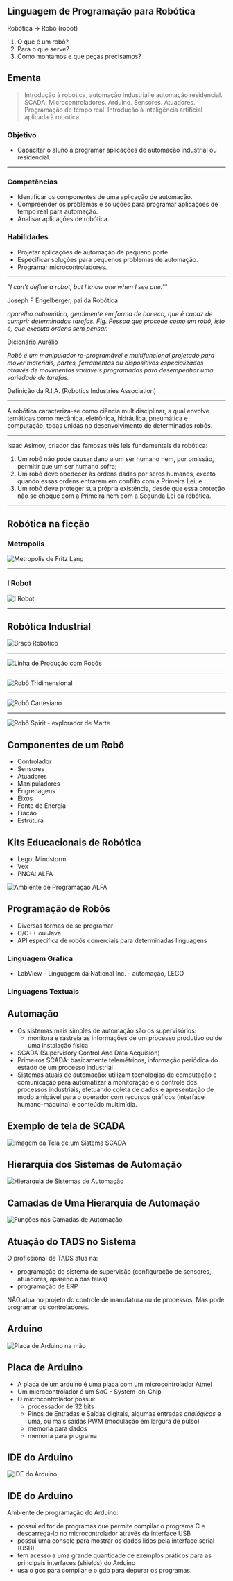 ## Linguagem de Programação para Robótica

Robótica -> Robô \(robot\)

1. O que é um robô?
2. Para o que serve?
3. Como montamos e que peças precisamos?

## Ementa

> Introdução à robótica, automação industrial e automação residencial. SCADA.
Microcontroladores. Arduino. Sensores. Atuadores. Programação de tempo real.
Introdução à inteligência artificial aplicada à robótica.

### Objetivo

- Capacitar o aluno a programar aplicações de automação industrial ou residencial.

-------------------------------------------------------------------------------

### Competências

- Identificar os componentes de uma aplicação de automação.
- Compreender os problemas e soluções para programar aplicações de tempo real
 para automação.
- Analisar aplicações de robótica.

### Habilidades

- Projetar aplicações de automação de pequeno porte.
- Especificar soluções para pequenos problemas de automação.
- Programar microcontroladores.

-------------------------------------------------------------------------------

  *"I can't define a robot, but I know one when I see one."*"

  Joseph F Engelberger, pai da Robótica

  *aparelho automático, geralmente em forma de boneco,
  que é capaz de cumprir determinadas tarefas.
  Fig. Pessoa que procede como um robô, isto é, que
  executa ordens sem pensar.*

  Dicionário Aurélio

  *Robô é um manipulador re-programável e multifuncional
  projetado para mover materiais, partes, ferramentas ou
  dispositivos especializados através de movimentos
  variáveis programados para desempenhar uma variedade
  de tarefas.*

  Definição da R.I.A. \(Robotics Industries Association\)

-------------------------------------------------------------------------------

  A robótica caracteriza-se como ciência
  multidisciplinar, a qual envolve temáticas como mecânica, eletrônica, hidráulica,
  pneumática e computação, todas unidas no desenvolvimento de determinados robôs.

-------------------------------------------------------------------------------

Isaac Asimov,  criador das famosas três leis fundamentais da robótica:

1. Um robô não pode causar dano a um ser humano nem, por omissão, permitir que um ser humano sofra;
2. Um robô deve obedecer às ordens dadas por seres humanos, exceto quando essas ordens entrarem em conflito com a Primeira Lei; e
3. Um robô deve proteger sua própria existência, desde que essa proteção não se choque com a Primeira nem com a Segunda Lei da robótica.

-------------------------------------------------------------------------------

## Robótica na ficção

### Metropolis

![Metropolis de Fritz Lang](metropolis.jpg)

-------------------------------------------------------------------------------

### I Robot

![I Robot](i_robot.jpg)

-------------------------------------------------------------------------------

## Robótica Industrial

![Braço Robótico](Industrial_robots-transparent.gif)

-------------------------------------------------------------------------------

![Linha de Produção com Robôs](linha_robos.jpg)

-------------------------------------------------------------------------------

![Robô Tridimensional](robo_xyz.jpg)

-------------------------------------------------------------------------------

![Robô Cartesiano](cartesian_robot.jpg)

-------------------------------------------------------------------------------

![Robô Spirit - explorador de Marte](spirit_robot.jpg)

## Componentes de um Robô

- Controlador
- Sensores
- Atuadores
- Manipuladores
- Engrenagens
- Eixos
- Fonte de Energia
- Fiação
- Estrutura

## Kits Educacionais de Robótica

- Lego: Mindstorm
- Vex
- PNCA: ALFA

![Ambiente de Programação ALFA](Progr-ALFA.png)

## Programação de Robôs

- Diversas formas de se programar
- C/C++ ou Java
- API específica de robôs comerciais para determinadas linguagens

### Linguagem Gráfica

- LabView - Linguagem da National Inc. - automação, LEGO

### Linguagens Textuais

## Automação

- Os sistemas mais simples de automação são os supervisórios:
  + monitora e rastreia as informações de um processo produtivo ou de
  uma instalação física
- SCADA \(Supervisory Control And Data Acquision\)
- Primeiros SCADA: basicamente telemétricos, informação periódica do estado
de um processo industrial
- Sistemas atuais de automação: utilizam tecnologias de computação e comunicação
para automatizar a monitoração e o controle dos processos industriais, efetuando
coleta de dados e apresentação de modo amigável para o operador com recursos
gráficos \(interface humano-máquina\) e conteúdo multimídia.

## Exemplo de tela de SCADA

![Imagem da Tela de um Sistema SCADA](Scada_Autoclave.png)

## Hierarquia dos Sistemas  de Automação

![Hierarquia de Sistemas de Automação](hierarquia_automacao.png)

## Camadas de Uma Hierarquia de Automação

![Funções nas Camadas de Automação](fluxo_info_auto.png)

## Atuação do TADS no Sistema

O profissional de TADS atua na:

- programação do sistema de supervisão \(configuração de sensores, atuadores,
  aparência das telas\)
- programação de ERP

NÃO atua no projeto do controle de manufatura ou de processos. Mas pode
programar os controladores.

## Arduino

![Placa de Arduino na mão](arduino_na_mao.jpg)

## Placa de Arduino

- A placa de um arduino é uma placa com um microcontrolador Atmel
- Um microcontrolador é um SoC - System-on-Chip
- O microcontrolador possui:
  + processador de 32 bits
  + Pinos de Entradas e Saídas digitais, algumas entradas *analógicas* e uma,
  ou mais saídas PWM \(modulação em largura de pulso\)
  + memória para dados
  + memória para programa

## IDE do Arduino

![IDE do Arduino](arduino_ide.jpg)

## IDE do Arduino

Ambiente de programação do Arduino:
- possui editor de programas que permite compilar o programa C e
descarregá-lo no microcontrolador através da interface USB
- possui uma console para mostrar os dados lidos pela interface serial \(USB\)
- tem acesso a uma grande quantidade de exemplos práticos para as
principais interfaces \(shields\) do Arduino
- usa o gcc para compilar e o gdb para depurar os programas.
